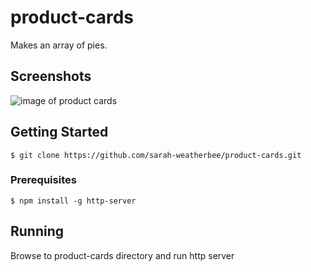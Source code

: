 # product-cards

Makes an array of pies.

## Screenshots
![image of product cards](https://raw.githubusercontent.com/sarah-weatherbee/product-cards/master/product_cards_1/.png)

## Getting Started


```
$ git clone https://github.com/sarah-weatherbee/product-cards.git
```

### Prerequisites
```
$ npm install -g http-server
```

## Running
Browse to product-cards directory and run http server
